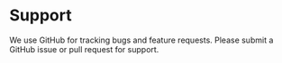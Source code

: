# Support

We use GitHub for tracking bugs and feature requests. Please submit a GitHub issue or pull request for support.